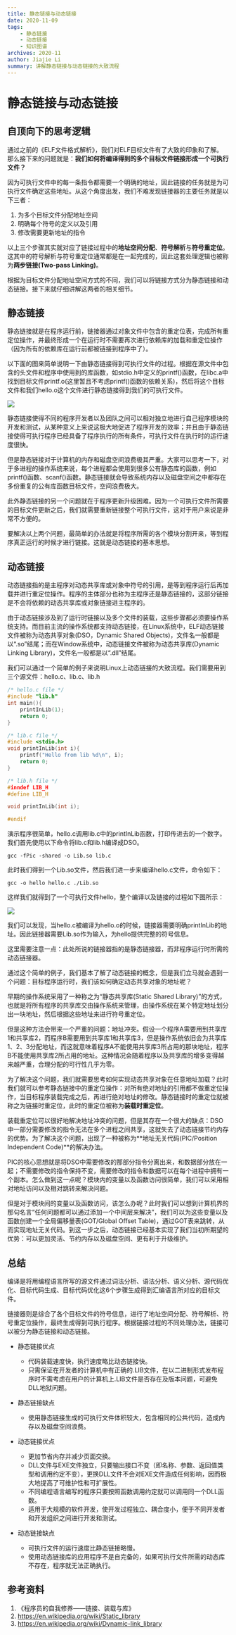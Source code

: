 ```yaml
---
title: 静态链接与动态链接
date: 2020-11-09
tags: 
    - 静态链接
    - 动态链接
    - 知识图谱
archives: 2020-11
author: Jiajie Li
summary: 讲解静态链接与动态链接的大致流程
---
```

# 静态链接与动态链接
自顶向下的思考逻辑
----
通过之前的《ELF文件格式解析》，我们对ELF目标文件有了大致的印象和了解。那么接下来的问题就是：**我们如何将编译得到的多个目标文件链接形成一个可执行文件？**

因为可执行文件中的每一条指令都需要一个明确的地址，因此链接的任务就是为可执行文件确定这些地址。从这个角度出发，我们不难发现链接器的主要任务就是以下三者：

 1. 为多个目标文件分配地址空间
 2. 明确每个符号的定义以及引用
 3. 修改需要更新地址的指令

以上三个步骤其实就对应了链接过程中的**地址空间分配**、**符号解析**与**符号重定位**。这其中的符号解析与符号重定位通常都是在一起完成的，因此这套处理逻辑也被称为**两步链接(Two-pass Linking)**。


根据为目标文件分配地址空间方式的不同，我们可以将链接方式分为静态链接和动态链接。接下来就仔细讲解这两者的相关细节。

静态链接
----
静态链接就是在程序运行前，链接器通过对象文件中包含的重定位表，完成所有重定位操作，并最终形成一个在运行时不需要再次进行依赖库的加载和重定位操作（因为所有的依赖库在运行前都被链接到程序中了）。

以下面的图来简单说明一下由静态链接得到可执行文件的过程。根据在源文件中包含的头文件和程序中使用到的库函数，如stdio.h中定义的printf()函数，在libc.a中找到目标文件printf.o(这里暂且不考虑printf()函数的依赖关系)，然后将这个目标文件和我们hello.o这个文件进行静态链接得到我们的可执行文件。

<img src=./2020-11-09-静态链接与动态链接-1.jpg>

静态链接使得不同的程序开发者以及团队之间可以相对独立地进行自己程序模块的开发和测试，从某种意义上来说这极大地促进了程序开发的效率；并且由于静态链接使得可执行程序已经具备了程序执行的所有条件，可执行文件在执行时的运行速度很快。

但是静态链接对于计算机的内存和磁盘空间浪费极其严重。大家可以思考一下，对于多进程的操作系统来说，每个进程都会使用到很多公有静态库的函数，例如printf()函数、scanf()函数。静态链接就会导致系统内存以及磁盘空间之中都存在多份重复的公有库函数目标文件，空间浪费极大。

此外静态链接的另一个问题就在于程序更新升级困难。因为一个可执行文件所需要的目标文件更新之后，我们就需要重新链接整个可执行文件，这对于用户来说是非常不方便的。

要解决以上两个问题，最简单的办法就是将程序所需的各个模块分割开来，等到程序真正运行的时候才进行链接。这就是动态链接的基本思想。

动态链接
----
动态链接指的是主程序对动态共享库或对象中符号的引用，是等到程序运行后再加载并进行重定位操作。程序的主体部分也称为主程序还是静态链接的，这部分链接是不会将依赖的动态共享库或对象链接进主程序的。

由于动态链接涉及到了运行时链接以及多个文件的装载，这些步骤都必须要操作系统支持。而目前主流的操作系统都支持动态链接，在Linux系统中，ELF动态链接文件被称为动态共享对象(DSO，Dynamic Shared Objects)，文件名一般都是以“.so”结尾；而在Window系统中，动态链接文件被称为动态共享库(Dynamic Linking Library)，文件名一般都是以“.dll”结尾。

我们可以通过一个简单的例子来说明Linux上动态链接的大致流程。我们需要用到三个源文件：hello.c、lib.c、lib.h

```c++
/* hello.c file */
#include "lib.h"
int main(){
    printInLib(1);
    return 0;
}
```

```c++
/* lib.c file */
#include <stdio.h>
void printInLib(int i){
    printf("Hello from lib %d\n", i);
    return 0;
}
```

```c++
/* lib.h file */
#inndef LIB_H
#define LIB_H

void printInLib(int i);

#endif
```

演示程序很简单，hello.c调用lib.c中的printInLib函数，打印传进去的一个数字。我们首先使用以下命令将lib.c和lib.h编译成DSO。

```shell
gcc -fPic -shared -o Lib.so lib.c
```

此时我们得到一个Lib.so文件，然后我们进一步来编译hello.c文件，命令如下：
```shell
gcc -o hello hello.c ./Lib.so
```

这样我们就得到了一个可执行文件hello，整个编译以及链接的过程如下图所示：

<img src=./2020-11-09-静态链接与动态链接-2.jpg>

我们可以发现，当hello.c被编译为hello.o的时候，链接器需要明确printInLib的地址。因此链接器需要Lib.so作为输入，为hello提供完整的符号信息。

这里需要注意一点：此处所说的链接器指的是静态链接器，而非程序运行时所需的动态链接器。

通过这个简单的例子，我们基本了解了动态链接的概念，但是我们立马就会遇到一个问题：目标程序运行时，我们该如何确定动态共享对象的地址呢？

早期的操作系统采用了一种称之为“静态共享库(Static Shared Library)”的方式，也就是将所有程序的共享库交由操作系统来管理，由操作系统在某个特定地址划分出一块地址，然后根据这些地址来进行符号重定位。

但是这种方法会带来一个严重的问题：地址冲突。假设一个程序A需要用到共享库1和共享库2，而程序B需要用到共享库1和共享库3，但是操作系统依旧会为共享库1、2、3分配地址，而这就意味着程序A不能使用共享库3所占用的那块地址，程序B不能使用共享库2所占用的地址。这种情况会随着程序以及共享库的增多变得越来越严重，合理分配的可行性几乎为零。

为了解决这个问题，我们就需要思考如何实现动态共享对象在任意地址加载？此时我们就可以参考静态链接中的重定位操作：对所有绝对地址的引用都不做重定位操作，当目标程序装载完成之后，再进行绝对地址的修改。静态链接时的重定位就被称之为链接时重定位，此时的重定位被称为**装载时重定位**。

装载重定位可以很好地解决地址冲突的问题，但是其存在一个很大的缺点：DSO中一部分需要修改的指令无法在多个进程之间共享，这就失去了动态链接节约内存的优势。为了解决这个问题，出现了一种被称为**地址无关代码(PIC/Position Independent Code)**的解决办法。

PIC的核心思想就是将DSO中需要修改的那部分指令分离出来，和数据部分放在一起；不需要修改的指令保持不变，需要修改的指令和数据可以在每个进程中拥有一个副本。怎么做到这一点呢？模块内的变量以及函数访问很简单，我们可以采用相对地址访问以及相对跳转来解决问题。

但是对于模块间的变量以及函数访问，该怎么办呢？此时我们可以想到计算机界的那句名言“任何问题都可以通过添加一个中间层来解决”，我们可以为这些变量以及函数创建一个全局偏移量表(GOT/Global Offset Table)，通过GOT表来跳转，从而实现地址无关代码。到这一步之后，动态链接已经基本实现了我们当初所期望的优势：可以更加灵活、节约内存以及磁盘空间、更有利于升级维护。

总结
----
编译是将用编程语言所写的源文件通过词法分析、语法分析、语义分析、源代码优化、目标代码生成、目标代码优化这6个步骤生成得到汇编语言所对应的目标文件。

链接器则是综合了各个目标文件的符号信息，进行了地址空间分配、符号解析、符号重定位操作，最终生成得到可执行程序。根据链接过程的不同处理办法，链接可以被分为静态链接和动态链接。

+ 静态链接优点 
    + 代码装载速度快，执行速度略比动态链接快。
    + 只需保证在开发者的计算机中有正确的.LIB文件，在以二进制形式发布程序时不需考虑在用户的计算机上.LIB文件是否存在及版本问题，可避免DLL地狱问题。 
+ 静态链接缺点
    + 使用静态链接生成的可执行文件体积较大，包含相同的公共代码，造成内存以及磁盘空间浪费。

+ 动态链接优点
    + 更加节省内存并减少页面交换。
    + DLL文件与EXE文件独立，只要输出接口不变（即名称、参数、返回值类型和调用约定不变），更换DLL文件不会对EXE文件造成任何影响，因而极大地提高了可维护性和可扩展性。
    + 不同编程语言编写的程序只要按照函数调用约定就可以调用同一个DLL函数。
    + 适用于大规模的软件开发，使开发过程独立、耦合度小，便于不同开发者和开发组织之间进行开发和测试。
+ 动态链接缺点
    + 可执行文件的运行速度比静态链接略慢。
    + 使用动态链接库的应用程序不是自完备的，如果可执行文件所需的动态库不存在，程序就无法正确执行。

参考资料
----
1. 《程序员的自我修养——链接、装载与库》
2. https://en.wikipedia.org/wiki/Static_library
3. https://en.wikipedia.org/wiki/Dynamic-link_library




